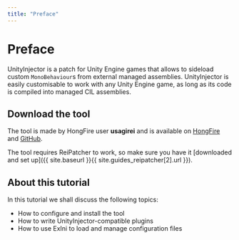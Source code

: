 ```yaml
---
title: "Preface"
---
```


# Preface

UnityInjector is a patch for Unity Engine games that allows to sideload custom `MonoBehaviour`s from external managed assemblies. UnityInjector is easily customisable to work with any Unity Engine game, as long as its code is compiled into managed CIL assemblies.

## Download the tool
The tool is made by HongFire user **usagirei** and is available on [HongFire](http://www.hongfire.com/forum/showthread.php/444567-UnityInjector-Plugin-Powered-Unity-Code-Injector) and [GitHub](http://usagirei.github.io/#!/downloads/unityinjector/main).

The tool requires ReiPatcher to work, so make sure you have it [downloaded and set up]({{ site.baseurl }}{{ site.guides_reipatcher[2].url }}).

## About this tutorial
In this tutorial we shall discuss the following topics:

* How to configure and install the tool
* How to write UnityInjector-compatible plugins
* How to use ExIni to load and manage configuration files